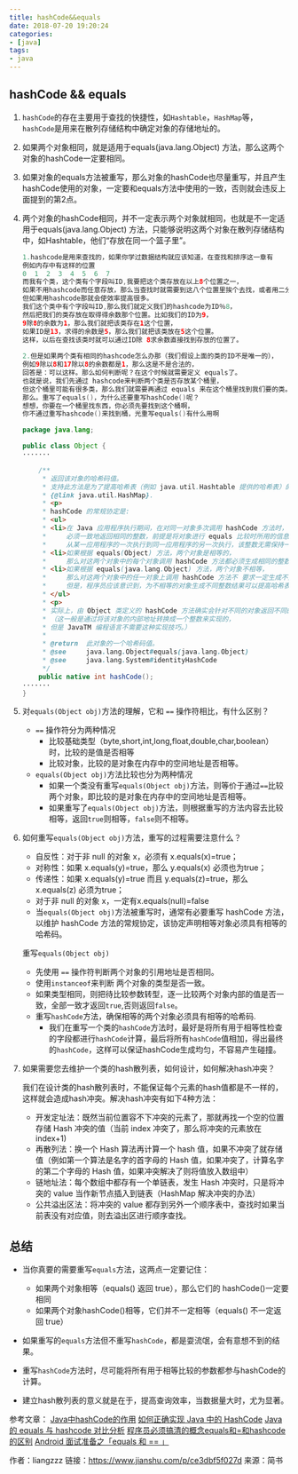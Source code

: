```yaml
---
title: hashCode&&equals
date: 2018-07-20 19:20:24
categories:
- [java]
tags:
- java
---
```


## hashCode && equals

1. `hashCode`的存在主要用于查找的快捷性，如`Hashtable`，`HashMap`等，`hashCode`是用来在散列存储结构中确定对象的存储地址的。

2. 如果两个对象相同，就是适用于equals(java.lang.Object) 方法，那么这两个对象的hashCode一定要相同。

3. 如果对象的equals方法被重写，那么对象的hashCode也尽量重写，并且产生hashCode使用的对象，一定要和equals方法中使用的一致，否则就会违反上面提到的第2点。

   <!--more-->

4. 两个对象的hashCode相同，并不一定表示两个对象就相同，也就是不一定适用于equals(java.lang.Object) 方法，只能够说明这两个对象在散列存储结构中，如Hashtable，他们“存放在同一个篮子里”。

   ```java
   1.hashcode是用来查找的，如果你学过数据结构就应该知道，在查找和排序这一章有  
   例如内存中有这样的位置  
   0  1  2  3  4  5  6  7    
   而我有个类，这个类有个字段叫ID,我要把这个类存放在以上8个位置之一，
   如果不用hashcode而任意存放，那么当查找时就需要到这八个位置里挨个去找，或者用二分法一类的算法。  
   但如果用hashcode那就会使效率提高很多。  
   我们这个类中有个字段叫ID,那么我们就定义我们的hashcode为ID％8，
   然后把我们的类存放在取得得余数那个位置。比如我们的ID为9，
   9除8的余数为1，那么我们就把该类存在1这个位置，
   如果ID是13，求得的余数是5，那么我们就把该类放在5这个位置。
   这样，以后在查找该类时就可以通过ID除 8求余数直接找到存放的位置了。  
     
   2.但是如果两个类有相同的hashcode怎么办那（我们假设上面的类的ID不是唯一的），
   例如9除以8和17除以8的余数都是1，那么这是不是合法的，
   回答是：可以这样。那么如何判断呢？在这个时候就需要定义 equals了。  
   也就是说，我们先通过 hashcode来判断两个类是否存放某个桶里，
   但这个桶里可能有很多类，那么我们就需要再通过 equals 来在这个桶里找到我们要的类。  
   那么。重写了equals()，为什么还要重写hashCode()呢？  
   想想，你要在一个桶里找东西，你必须先要找到这个桶啊，
   你不通过重写hashcode()来找到桶，光重写equals()有什么用啊  
   ```

   ```java
   package java.lang;
   
   public class Object {
   ·······
   
       /**
        * 返回该对象的哈希码值。
        * 支持此方法是为了提高哈希表（例如 java.util.Hashtable 提供的哈希表）的性能
        * {@link java.util.HashMap}.
        * <p>
        * hashCode 的常规协定是:
        * <ul>
        * <li>在 Java 应用程序执行期间，在对同一对象多次调用 hashCode 方法时，
        *     必须一致地返回相同的整数，前提是将对象进行 equals 比较时所用的信息没有被修改。
        *     从某一应用程序的一次执行到同一应用程序的另一次执行，该整数无需保持一致。
        * <li>如果根据 equals(Object) 方法，两个对象是相等的，
        *     那么对这两个对象中的每个对象调用 hashCode 方法都必须生成相同的整数结果。
        * <li>如果根据 equals(java.lang.Object) 方法，两个对象不相等，
        *     那么对这两个对象中的任一对象上调用 hashCode 方法不 要求一定生成不同的整数结果。
        *     但是，程序员应该意识到，为不相等的对象生成不同整数结果可以提高哈希表的性能。
        * </ul>
        * <p>
        * 实际上，由 Object 类定义的 hashCode 方法确实会针对不同的对象返回不同的整数。
        * （这一般是通过将该对象的内部地址转换成一个整数来实现的，
        * 但是 JavaTM 编程语言不需要这种实现技巧。）
        *
        * @return  此对象的一个哈希码值。
        * @see     java.lang.Object#equals(java.lang.Object)
        * @see     java.lang.System#identityHashCode
        */
       public native int hashCode();
   ·······
   }
   ```

5. 对`equals(Object obj)`方法的理解，它和 `==` 操作符相比，有什么区别？

   * `==` 操作符分为两种情况
     * 比较基础类型（byte,short,int,long,float,double,char,boolean）时，比较的是值是否相等
     * 比较对象，比较的是对象在内存中的空间地址是否相等。
   * `equals(Object obj)`方法比较也分为两种情况
     * 如果一个类没有重写`equals(Object obj)`方法，则等价于通过`==`比较两个对象，即比较的是对象在内存中的空间地址是否相等。
     * 如果重写了`equals(Object obj)`方法，则根据重写的方法内容去比较相等，返回`true`则相等，`false`则不相等。

6. 如何重写`equals(Object obj)`方法，重写的过程需要注意什么？

   * 自反性：对于非 null 的对象 x，必须有 x.equals(x)=true；
   * 对称性：如果 x.equals(y)=true，那么 y.equals(x) 必须也为true；
   * 传递性：如果 x.equals(y)=true 而且 y.equals(z)=true，那么x.equals(z) 必须为true；
   * 对于非 null 的对象 x，一定有x.equals(null)=false
   * 当`equals(Object obj)`方法被重写时，通常有必要重写 hashCode 方法，以维护 hashCode 方法的常规协定，该协定声明相等对象必须具有相等的哈希码。

   

   重写`equals(Object obj)`

   * 先使用 `==` 操作符判断两个对象的引用地址是否相同。
   * 使用`instanceof`来判断 两个对象的类型是否一致。
   * 如果类型相同，则把待比较参数转型，逐一比较两个对象内部的值是否一致，全部一致才返回`true`,否则返回`false`。
   * 重写`hashCode`方法，确保相等的两个对象必须具有相等的哈希码.
     * 我们在重写一个类的`hashCode`方法时，最好是将所有用于相等性检查的字段都进行`hashCode`计算，最后将所有`hashCode`值相加，得出最终的`hashCode`，这样可以保证hashCode生成均匀，不容易产生碰撞。

   

   

7. 如果需要您去维护一个类的hash散列表，如何设计，如何解决hash冲突？

   我们在设计类的hash散列表时，不能保证每个元素的hash值都是不一样的，这样就会造成hash冲突。解决hash冲突有如下4种方法：

   * 开发定址法：既然当前位置容不下冲突的元素了，那就再找一个空的位置存储 Hash 冲突的值（当前 index 冲突了，那么将冲突的元素放在 index+1)
   * 再散列法：换一个 Hash 算法再计算一个 hash 值，如果不冲突了就存储值（例如第一个算法是名字的首字母的 Hash 值，如果冲突了，计算名字的第二个字母的 Hash 值，如果冲突解决了则将值放入数组中）
   * 链地址法：每个数组中都存有一个单链表，发生 Hash 冲突时，只是将冲突的 value 当作新节点插入到链表（HashMap 解决冲突的办法）
   * 公共溢出区法：将冲突的 value 都存到另外一个顺序表中，查找时如果当前表没有对应值，则去溢出区进行顺序查找。

   

   

## 总结

* 当你真要的需要重写`equals`方法，这两点一定要记住：
  * 如果两个对象相等（equals() 返回 true），那么它们的 hashCode()一定要相同
  * 如果两个对象hashCode()相等，它们并不一定相等（equals() 不一定返回 true）

* 如果重写的`equals`方法但不重写`hashCode`，都是耍流氓，会有意想不到的结果。
* 重写`hashCode`方法时，尽可能将所有用于相等比较的参数都参与hashCode的计算。
* 建立hash散列表的意义就是在于，提高查询效率，当数据量大时，尤为显著。



参考文章：
 [Java中hashCode的作用](https://link.jianshu.com?t=http://blog.csdn.net/fenglibing/article/details/8905007)
 [如何正确实现 Java 中的 HashCode](https://link.jianshu.com?t=https://www.oschina.net/translate/how-to-implement-javas-hashcode-correctly?lang=chs&p=1)
 [Java 的 equals 与 hashcode 对比分析](https://link.jianshu.com?t=http://wingjay.com/2017/03/29/Java的equals与hashcode对比分析/)
 [程序员必须搞清的概念equals和=和hashcode的区别](https://link.jianshu.com?t=https://juejin.im/post/584ac23061ff4b0058d5250f)
 [Android 面试准备之「equals 和 == 」](https://link.jianshu.com?t=https://androidzzt.github.io/2017/03/28/Android-面试准备之「equals-和-」/)



作者：liangzzz
链接：https://www.jianshu.com/p/ce3dbf5f027d
来源：简书